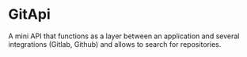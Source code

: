 # GitApi
A mini API that functions as a layer between an application and several integrations (Gitlab, Github) and allows to search for repositories.

